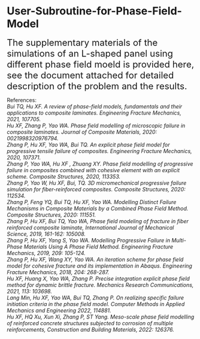 # User-Subroutine-for-Phase-Field-Model

<font size=5>The supplementary materials of the simulations of an L-shaped panel using different phase field moeld is provided here, see the document attached for detailed description of the problem and the results.</font>


References:<br>
<em>Bui TQ, Hu XF. A review of phase-field models, fundamentals and their applications to composite laminates. Engineering Fracture Mechanics, 2021, 107705. <br>
Hu XF, Zhang P, Yao WA. Phase field modelling of microscopic failure in composite laminates. Journal of Composite Materials, 2020: 0021998320976794.<br>
Zhang P, Hu XF, Yao WA, Bui TQ. An explicit phase field model for progressive tensile failure of composites. Engineering Fracture Mechanics, 2020, 107371.<br>
Zhang P, Yao WA, Hu XF , Zhuang XY. Phase field modelling of progressive failure in composites combined with cohesive element with an explicit scheme. Composite Structures, 2020, 113353.<br>
Zhang P, Yao W, Hu XF, Bui, TQ. 3D micromechanical progressive failure simulation for fiber-reinforced composites. Composite Structures, 2020: 112534.<br>
Zhang P, Feng YQ, Bui TQ, Hu XF, Yao WA. Modelling Distinct Failure Mechanisms in Composite Materials by a Combined Phase Field Method. Composite Structures, 2020: 111551.<br>
Zhang P, Hu XF, Bui TQ, Yao WA, Phase field modeling of fracture in fiber reinforced composite laminate, International Journal of Mechanical Science, 2019, 161-162: 105008.<br>
Zhang P, Hu XF, Yang S, Yao WA. Modelling Progressive Failure in Multi-Phase Materials Using A Phase Field Method. Engineering Fracture Mechanics, 2019, 209: 105-124.<br>
Zhang P, Hu XF, Wang XY, Yao WA. An iteration scheme for phase field model for cohesive fracture and its implementation in Abaqus. Engineering Fracture Mechanics, 2018, 204: 268-287.<br>
Hu XF, Huang X, Yao WA, Zhang P. Precise integration explicit phase field method for dynamic brittle fracture. Mechanics Research Communications, 2021, 113: 103698.<br>
Lang Min, Hu XF, Yao WA, Bui TQ, Zhang P. On realizing specific failure initiation criteria in the phase field model. Computer Methods in Applied Mechanics and Engineering 2022, 114881. <br>
Hu XF, HQ Xu, Xun Xi, Zhang P, ST Yang. Meso-scale phase field modelling of reinforced concrete structures subjected to corrosion of multiple reinforcements, Construction and Building Materials, 2022: 126376.
